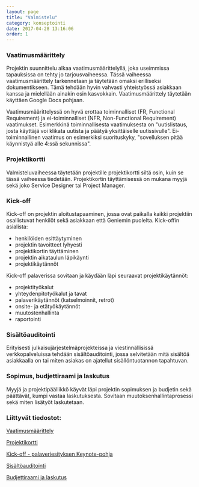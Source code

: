 ```yaml
---
layout: page
title: "Valmistelu"
category: konseptointi
date: 2017-04-28 13:16:06
order: 1
---
```


### Vaatimusmäärittely

Projektin suunnittelu alkaa vaatimusmäärittelyllä, joka useimmissa tapauksissa on tehty jo tarjousvaiheessa. Tässä vaiheessa vaatimusmäärittely tarkennetaan ja täytetään omaksi erilliseksi dokumentikseen. Tämä tehdään hyvin vahvasti yhteistyössä asiakkaan kanssa ja mielellään ainakin osin kasvokkain. Vaatimusmäärittely täytetään käyttäen Google Docs pohjaan. 

Vaatimusmäärittelyssä on hyvä erottaa toiminnalliset (FR, Functional Requirement) ja ei-toiminnalliset (NFR, Non-Functional Requirement) vaatimukset. Esimerkkinä toiminnallisesta vaatimuksesta on "uutislistaus, josta käyttäjä voi klikata uutista ja päätyä yksittäiselle uutissivulle". Ei-toiminnallinen vaatimus on esimerkiksi suorituskyky, "sovelluksen pitää käynnistyä alle 4:ssä sekunnissa".

### Projektikortti

Valmisteluvaiheessa täytetään projektille projektikortti siltä osin, kuin se tässä vaiheessa tiedetään. Projektikortin täyttämisessä on mukana myyjä sekä joko Service Designer tai Project Manager. 

### Kick-off

Kick-off on projektin aloitustapaaminen, jossa ovat paikalla kaikki projektiin osallistuvat henkilöt sekä asiakkaan että Geniemin puolelta. Kick-offin asialista:

- henkilöiden esittäytyminen
- projektin tavoitteet lyhyesti
- projektikortin täyttäminen
- projektin aikataulun läpikäynti
- projektikäytännöt

Kick-off palaverissa sovitaan ja käydään läpi seuraavat projektikäytännöt:
- projektityökalut
- yhteydenpitotyökalut ja tavat
- palaverikäytännöt (katselmoinnit, retrot)
- onsite- ja etätyökäytännöt
- muutostenhallinta
- raportointi

### Sisältöauditointi

Erityisesti julkaisujärjestelmäprojekteissa ja viestinnällisissä verkkopalveluissa tehdään sisältöauditointi, jossa selvitetään mitä sisältöä asiakkaalla on tai miten asiakas on ajatellut sisällöntuotannon tapahtuvan. 

### Sopimus, budjettiraami ja laskutus

Myyjä ja projektipäällikkö käyvät läpi projektin sopimuksen ja budjetin sekä päättävät, kumpi vastaa laskutuksesta. Sovitaan muutoksenhallintaprosessi sekä miten lisätyöt laskutetaan.

### Liittyvät tiedostot:

[Vaatimusmäärittely](https://drive.google.com/open?id=1aUEZr80AkhvVQJTsEQTMVYfq_3h44IaDOnTAbA3id8I)

[Projektikortti](https://drive.google.com/open?id=1faGR-7ES1gVkKjDtOYPcp9jDYU2rgvvLiuEbfGrzOFg)

[Kick-off - palaveriesityksen Keynote-pohja](https://drive.google.com/open?id=0B_OZw4sEmTtzWkFpNWVKSU1OMUk)

[Sisältöauditointi](https://drive.google.com/open?id=1wkuI4KjYpkAss3Qh-tms49tHPcklsl-THTjHWZ9i_9I)

[Budjettiraami ja laskutus](https://drive.google.com/open?id=12WEg3fSyhLp1jBrKvHTUctboPESgCjLfneZyWQ8XsXo)


